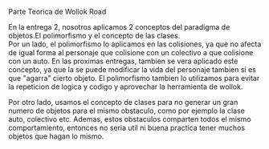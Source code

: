 Parte Teorica de Wollok Road

En la entrega 2, nosotros aplicamos 2 conceptos del paradigma de objetos.El polimorfismo y el concepto de las clases.  
Por un lado, el polimorfismo lo aplicamos en las colisiones, ya que no afecta de igual forma al personaje que colisione con un colectivo a que colisione con un auto. 
En las proximas entregas, tambien se vera aplicado este concepto, ya que la se puede modificar la vida del personaje tambien si es que "agarra" cierto objeto. El polimorfismo tambien lo utilizamos para evitar la repeticion de logica y codigo y aprovechar la herramienta de wollok.

Por otro lado, usamos el concepto de clases para no generar un gran numero de objetos para el mismo obstaculo, como por ejemplo la clase auto, colectivo etc. Ademas, estos obstaculos comparten todos el mismo comportamiento, entonces no seria util ni buena practica tener muchos objetos que hagan lo mismo. 

